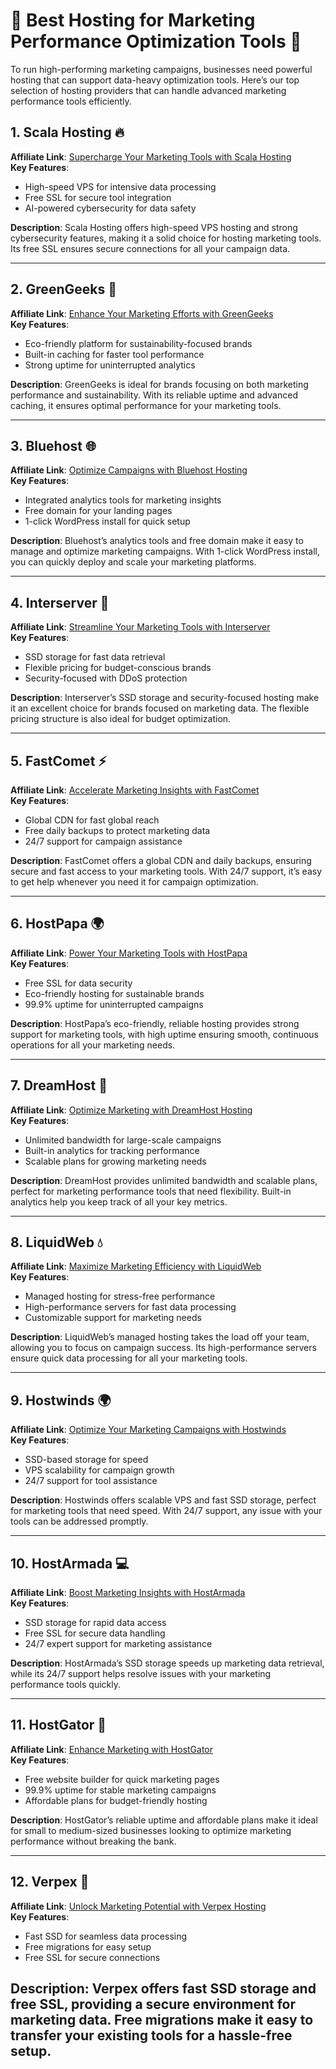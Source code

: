 # 🚀 Best Hosting for Marketing Performance Optimization Tools 🚀

To run high-performing marketing campaigns, businesses need powerful hosting that can support data-heavy optimization tools. Here’s our top selection of hosting providers that can handle advanced marketing performance tools efficiently.

## 1. Scala Hosting 🔥
**Affiliate Link**: [Supercharge Your Marketing Tools with Scala Hosting](https://snipitx.com/scala-jy)  
**Key Features**:
- High-speed VPS for intensive data processing
- Free SSL for secure tool integration
- AI-powered cybersecurity for data safety

**Description**: Scala Hosting offers high-speed VPS hosting and strong cybersecurity features, making it a solid choice for hosting marketing tools. Its free SSL ensures secure connections for all your campaign data.

---

## 2. GreenGeeks 🌱
**Affiliate Link**: [Enhance Your Marketing Efforts with GreenGeeks](https://snipitx.com/greengeeks-jy)  
**Key Features**:
- Eco-friendly platform for sustainability-focused brands
- Built-in caching for faster tool performance
- Strong uptime for uninterrupted analytics

**Description**: GreenGeeks is ideal for brands focusing on both marketing performance and sustainability. With its reliable uptime and advanced caching, it ensures optimal performance for your marketing tools.

---

## 3. Bluehost 🌐
**Affiliate Link**: [Optimize Campaigns with Bluehost Hosting](https://snipitx.com/bluehost-jy)  
**Key Features**:
- Integrated analytics tools for marketing insights
- Free domain for your landing pages
- 1-click WordPress install for quick setup

**Description**: Bluehost’s analytics tools and free domain make it easy to manage and optimize marketing campaigns. With 1-click WordPress install, you can quickly deploy and scale your marketing platforms.

---

## 4. Interserver 🔧
**Affiliate Link**: [Streamline Your Marketing Tools with Interserver](https://snipitx.com/interserver-jy)  
**Key Features**:
- SSD storage for fast data retrieval
- Flexible pricing for budget-conscious brands
- Security-focused with DDoS protection

**Description**: Interserver’s SSD storage and security-focused hosting make it an excellent choice for brands focused on marketing data. The flexible pricing structure is also ideal for budget optimization.

---

## 5. FastComet ⚡
**Affiliate Link**: [Accelerate Marketing Insights with FastComet](https://snipitx.com/fastcomet-jy)  
**Key Features**:
- Global CDN for fast global reach
- Free daily backups to protect marketing data
- 24/7 support for campaign assistance

**Description**: FastComet offers a global CDN and daily backups, ensuring secure and fast access to your marketing tools. With 24/7 support, it’s easy to get help whenever you need it for campaign optimization.

---

## 6. HostPapa 🌍
**Affiliate Link**: [Power Your Marketing Tools with HostPapa](https://snipitx.com/hostpapa-jy)  
**Key Features**:
- Free SSL for data security
- Eco-friendly hosting for sustainable brands
- 99.9% uptime for uninterrupted campaigns

**Description**: HostPapa’s eco-friendly, reliable hosting provides strong support for marketing tools, with high uptime ensuring smooth, continuous operations for all your marketing needs.

---

## 7. DreamHost 🌠
**Affiliate Link**: [Optimize Marketing with DreamHost Hosting](https://snipitx.com/dreamhost-jy)  
**Key Features**:
- Unlimited bandwidth for large-scale campaigns
- Built-in analytics for tracking performance
- Scalable plans for growing marketing needs

**Description**: DreamHost provides unlimited bandwidth and scalable plans, perfect for marketing performance tools that need flexibility. Built-in analytics help you keep track of all your key metrics.

---

## 8. LiquidWeb 💧
**Affiliate Link**: [Maximize Marketing Efficiency with LiquidWeb](https://snipitx.com/liquidweb-jy)  
**Key Features**:
- Managed hosting for stress-free performance
- High-performance servers for fast data processing
- Customizable support for marketing needs

**Description**: LiquidWeb’s managed hosting takes the load off your team, allowing you to focus on campaign success. Its high-performance servers ensure quick data processing for all your marketing tools.

---

## 9. Hostwinds 🌍
**Affiliate Link**: [Optimize Your Marketing Campaigns with Hostwinds](https://snipitx.com/hostwinds-jy)  
**Key Features**:
- SSD-based storage for speed
- VPS scalability for campaign growth
- 24/7 support for tool assistance

**Description**: Hostwinds offers scalable VPS and fast SSD storage, perfect for marketing tools that need speed. With 24/7 support, any issue with your tools can be addressed promptly.

---

## 10. HostArmada 💻
**Affiliate Link**: [Boost Marketing Insights with HostArmada](https://snipitx.com/hostarmada-jy)  
**Key Features**:
- SSD storage for rapid data access
- Free SSL for secure data handling
- 24/7 expert support for marketing assistance

**Description**: HostArmada’s SSD storage speeds up marketing data retrieval, while its 24/7 support helps resolve issues with your marketing performance tools quickly.

---

## 11. HostGator 🐊
**Affiliate Link**: [Enhance Marketing with HostGator](https://snipitx.com/hostgator-jy)  
**Key Features**:
- Free website builder for quick marketing pages
- 99.9% uptime for stable marketing campaigns
- Affordable plans for budget-friendly hosting

**Description**: HostGator’s reliable uptime and affordable plans make it ideal for small to medium-sized businesses looking to optimize marketing performance without breaking the bank.

---

## 12. Verpex 🔑
**Affiliate Link**: [Unlock Marketing Potential with Verpex Hosting](https://snipitx.com/verpex-jy)  
**Key Features**:
- Fast SSD for seamless data processing
- Free migrations for easy setup
- Free SSL for secure connections

**Description**: Verpex offers fast SSD storage and free SSL, providing a secure environment for marketing data. Free migrations make it easy to transfer your existing tools for a hassle-free setup.
---

